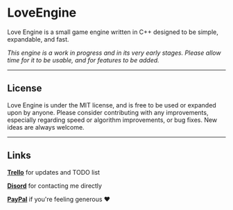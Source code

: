 # LoveEngine

Love Engine is a small game engine written in C++ designed to be simple, expandable, and fast.

*This engine is a work in progress and in its very early stages. Please allow time for it to be usable, and for features to be added.*

---
## License

Love Engine is under the MIT license, and is free to be used or expanded upon by anyone.
Please consider contributing with any improvements, especially regarding speed or algorithm improvements, or bug fixes.
New ideas are always welcome.

---
## Links

**[Trello](https://trello.com/b/K0QQLwM9/love-engine)** for updates and TODO list

**[Disord](https://discordapp.com/users/802206598042353714)** for contacting me directly

**[PayPal](https://paypal.me/averyaaaron)** if you're feeling generous ❤️

